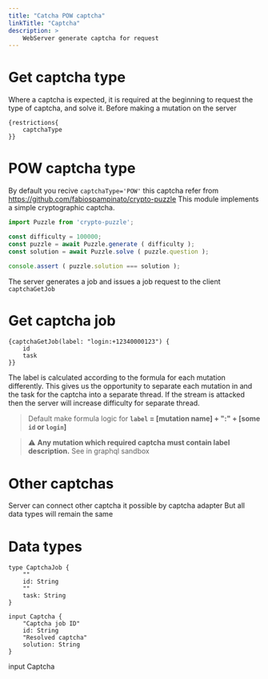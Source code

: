 ```yaml
---
title: "Catcha POW captcha"
linkTitle: "Captcha"
description: >
    WebServer generate captcha for request
---
```


# Get captcha type
Where a captcha is expected, it is required at the beginning to request the type of captcha, and solve it. Before making a mutation on the server

```gql
{restrictions{
    captchaType
}}
```

# POW captcha type
By default you recive `captchaType='POW'` this captcha refer from https://github.com/fabiospampinato/crypto-puzzle
This module implements a simple cryptographic captcha.

```js
import Puzzle from 'crypto-puzzle';

const difficulty = 100000;
const puzzle = await Puzzle.generate ( difficulty );
const solution = await Puzzle.solve ( puzzle.question );

console.assert ( puzzle.solution === solution );
```

The server generates a job and issues a job request to the client `captchaGetJob`


# Get captcha job

```gql
{captchaGetJob(label: "login:+12340000123") {
    id
    task
}}
```

The label is calculated according to the formula for each mutation differently. This gives us the opportunity to separate each mutation in and the task for the captcha into a separate thread. If the stream is attacked then the server will increase difficulty for separate thread.

> Default make formula logic for **`label` = [mutation name] + ":" + [some `id` or `login`]**

> ⚠️ **Any mutation which required captcha must contain label description.** See in graphql sandbox

# Other captchas
Server can connect other captcha it possible by captcha adapter
But all data types will remain the same

# Data types

```gql
type CaptchaJob {
    ""
    id: String
    ""
    task: String
}

input Captcha {
    "Captcha job ID"
    id: String
    "Resolved captcha"
    solution: String
}
```

input Captcha
